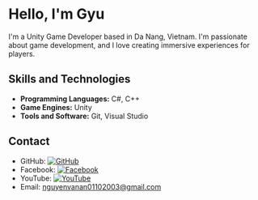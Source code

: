 # Hello, I'm Gyu

I'm a Unity Game Developer based in Da Nang, Vietnam. I'm passionate about game development, and I love creating immersive experiences for players.

## Skills and Technologies

- **Programming Languages:** C#, C++
- **Game Engines:** Unity
- **Tools and Software:** Git, Visual Studio

## Contact

- GitHub:   [![GitHub](https://img.shields.io/badge/-GitHub-181717?style=flat-square&logo=github)](https://github.com/Annguyen011)  
- Facebook: [![Facebook](https://img.shields.io/badge/-Facebook-1877F2?style=flat-square&logo=facebook)](https://www.facebook.com/Bin01102003/)  
- YouTube:  [![YouTube](https://img.shields.io/badge/-YouTube-FF0000?style=flat-square&logo=youtube)](https://www.youtube.com/channel/UCYtJxlAo2o42YZOehgoZHgg)  
- Email:    nguyenvanan01102003@gmail.com
